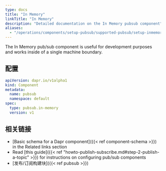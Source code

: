 ```yaml
---
type: docs
title: "In Memory"
linkTitle: "In Memory"
description: "Detailed documentation on the In Memory pubsub component"
aliases:
  - "/operations/components/setup-pubsub/supported-pubsub/setup-inmemory/"
---
```


The In Memory pub/sub component is useful for development purposes and works inside of a single machine boundary.

## 配置

```yaml
apiVersion: dapr.io/v1alpha1
kind: Component
metadata:
  name: pubsub
  namespace: default
spec:
  type: pubsub.in-memory
  version: v1
```

## 相关链接
- [Basic schema for a Dapr component]({{< ref component-schema >}}) in the Related links section
- Read [this guide]({{< ref "howto-publish-subscribe.md#step-2-publish-a-topic" >}}) for instructions on configuring pub/sub components
- [发布/订阅构建块]({{< ref pubsub >}})
